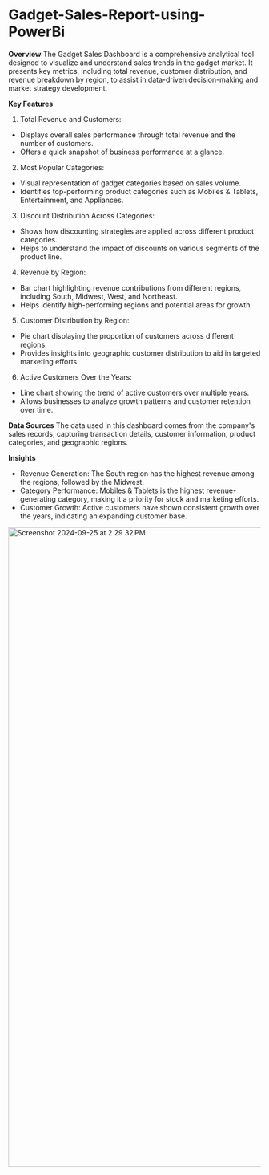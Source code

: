 # Gadget-Sales-Report-using-PowerBi

**Overview**
The Gadget Sales Dashboard is a comprehensive analytical tool designed to visualize and understand sales trends in the gadget market. It presents key metrics, including total revenue, customer distribution, and revenue breakdown by region, to assist in data-driven decision-making and market strategy development.

**Key Features**
1. Total Revenue and Customers:

- Displays overall sales performance through total revenue and the number of customers.
- Offers a quick snapshot of business performance at a glance.

2. Most Popular Categories:

- Visual representation of gadget categories based on sales volume.
- Identifies top-performing product categories such as Mobiles & Tablets, Entertainment, and Appliances.
  
3. Discount Distribution Across Categories:

- Shows how discounting strategies are applied across different product categories.
- Helps to understand the impact of discounts on various segments of the product line.

4. Revenue by Region:

- Bar chart highlighting revenue contributions from different regions, including South, Midwest, West, and Northeast.
- Helps identify high-performing regions and potential areas for growth
  
5. Customer Distribution by Region:

- Pie chart displaying the proportion of customers across different regions.
- Provides insights into geographic customer distribution to aid in targeted marketing efforts.
  
6. Active Customers Over the Years:

- Line chart showing the trend of active customers over multiple years.
- Allows businesses to analyze growth patterns and customer retention over time.

**Data Sources**
The data used in this dashboard comes from the company's sales records, capturing transaction details, customer information, product categories, and geographic regions.

**Insights**
- Revenue Generation: The South region has the highest revenue among the regions, followed by the Midwest.
- Category Performance: Mobiles & Tablets is the highest revenue-generating category, making it a priority for stock and marketing efforts.
- Customer Growth: Active customers have shown consistent growth over the years, indicating an expanding customer base.


<img width="1275" alt="Screenshot 2024-09-25 at 2 29 32 PM" src="https://github.com/user-attachments/assets/2d8cbb90-8b03-430e-8ca4-ff4fc0130d33">
